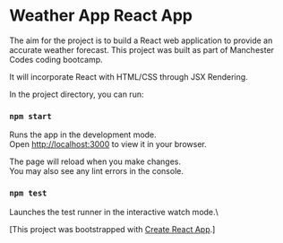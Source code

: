 # Weather App React App

The aim for the project is to build a React web application to provide an accurate weather forecast. This project was built as part of Manchester Codes coding bootcamp.

It will incorporate React with HTML/CSS through JSX Rendering.

In the project directory, you can run:

### `npm start`

Runs the app in the development mode.\
Open [http://localhost:3000](http://localhost:3000) to view it in your browser.

The page will reload when you make changes.\
You may also see any lint errors in the console.

### `npm test`

Launches the test runner in the interactive watch mode.\

[This project was bootstrapped with [Create React App](https://github.com/facebook/create-react-app).]

